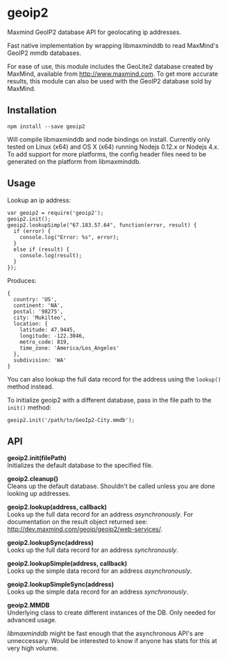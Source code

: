 # geoip2

Maxmind GeoIP2 database API for geolocating ip addresses.

Fast native implementation by wrapping libmaxminddb to read MaxMind's GeoIP2 mmdb databases.

For ease of use, this module includes the GeoLite2 database created by MaxMind, available from http://www.maxmind.com.  To get more accurate results, this module can also be used with the GeoIP2 database sold by MaxMind.

## Installation

`npm install --save geoip2`

Will compile libmaxminddb and node bindings on install.  Currently only tested on Linux (x64) and OS X (x64) running Nodejs 0.12.x or Nodejs 4.x.  To add support for more platforms, the config header files need to be generated on the platform from libmaxminddb.

## Usage
Lookup an ip address:
```
var geoip2 = require('geoip2');
geoip2.init();
geoip2.lookupSimple("67.183.57.64", function(error, result) {
  if (error) {
    console.log("Error: %s", error);
  }
  else if (result) {
    console.log(result);
  }
});
```
Produces:
```
{
  country: 'US',
  continent: 'NA',
  postal: '98275',
  city: 'Mukilteo',
  location: {
    latitude: 47.9445,
    longitude: -122.3046,
    metro_code: 819,
    time_zone: 'America/Los_Angeles'
  },
  subdivision: 'WA'
}
```

You can also lookup the full data record for the address using the `lookup()` method instead.

To initialize geoip2 with a different database, pass in the file path to the `init()` method:
```
geoip2.init('/path/to/GeoIp2-City.mmdb');
```

## API
**geoip2.init(filePath)**  
Initializes the default database to the specified file.

**geoip2.cleanup()**  
Cleans up the default database.  Shouldn't be called unless you are done looking up addresses.

**geoip2.lookup(address, callback)**  
Looks up the full data record for an address *asynchronously*.
For documentation on the result object returned see: http://dev.maxmind.com/geoip/geoip2/web-services/.

**geoip2.lookupSync(address)**  
Looks up the full data record for an address *synchronously*.

**geoip2.lookupSimple(address, callback)**  
Looks up the simple data record for an address *asynchronously*.

**geoip2.lookupSimpleSync(address)**  
Looks up the simple data record for an address *synchronously*.

**geoip2.MMDB**  
Underlying class to create different instances of the DB.  Only needed for advanced usage.

*libmaxminddb* might be fast enough that the asynchronous API's are unneccessary.  Would be interested to know if anyone has stats for this at very high volume.





